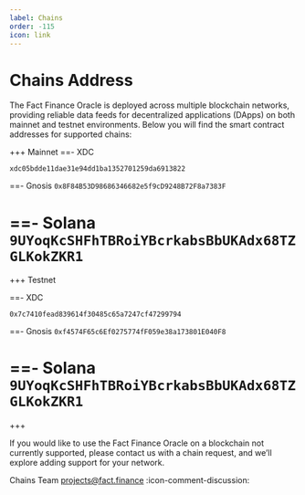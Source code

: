 ```yaml
---
label: Chains
order: -115
icon: link
---
```


# Chains Address

The Fact Finance Oracle is deployed across multiple blockchain networks, providing reliable data feeds for decentralized applications (DApps) on both mainnet and testnet environments. Below you will find the smart contract addresses for supported chains:

+++ Mainnet
==- XDC

` xdc05bdde11dae31e94dd1ba1352701259da6913822 `

==- Gnosis
` 0x8F84B53D98686346682e5f9cD9248B72F8a7383F `

==- Solana
` 9UYoqKcSHFhTBRoiYBcrkabsBbUKAdx68TZGLKokZKR1 `
===

+++ Testnet

==- XDC

` 0x7c7410fead839614f30485c65a7247cf47299794 `

==- Gnosis
` 0xf4574F65c6Ef0275774fF059e38a173801E040F8 `

==- Solana
` 9UYoqKcSHFhTBRoiYBcrkabsBbUKAdx68TZGLKokZKR1 `
===

+++

If you would like to use the Fact Finance Oracle on a blockchain not currently supported, please contact us with a chain request, and we’ll explore adding support for your network.

Chains Team projects@fact.finance :icon-comment-discussion:
